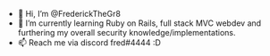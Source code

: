 - 👋 Hi, I’m @FrederickTheGr8
- 🌱 I’m currently learning Ruby on Rails, full stack MVC webdev and furthering my overall security knowledge/implementations.
- 📫 Reach me via discord fred#4444 :D

<!---
FrederickTheGr8/FrederickTheGr8 is a ✨ special ✨ repository because its `README.md` (this file) appears on your GitHub profile.
You can click the Preview link to take a look at your changes.
--->
